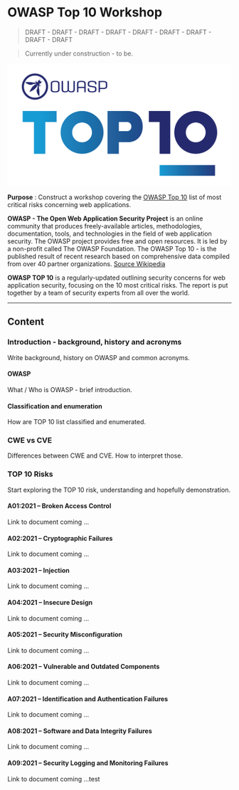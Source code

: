 # OWASP Top 10 Workshop

> DRAFT - DRAFT - DRAFT - DRAFT - DRAFT - DRAFT - DRAFT - DRAFT - DRAFT

> Currently under construction - to be.

![TOP10](./resources/images/top10logo.png)

**Purpose** : Construct a workshop covering the [OWASP Top 10](https://owasp.org/Top10/) 
list of most critical risks concerning web applications.

**OWASP - The Open Web Application Security Project** is an online community
that produces freely-available articles, methodologies, documentation, tools,
and technologies in the field of web application security. The OWASP project
provides free and open resources. It is led by a non-profit called The OWASP
Foundation. The OWASP Top 10 - is the published result of recent research
based on comprehensive data compiled from over 40 partner organizations.
[Source Wikipedia](https://en.wikipedia.org/wiki/OWASP)

**OWASP TOP 10** is a regularly-updated outlining security concerns for web
application security, focusing on the 10 most critical risks. The report is put
together by a team of security experts from all over the world.

---

## Content

### Introduction - background, history and acronyms

Write background, history on OWASP and common acronyms.

#### OWASP

What / Who is OWASP - brief introduction.

#### Classification and enumeration 

How are TOP 10 list classified and enumerated.

### CWE vs CVE

Differences between CWE and CVE. How to interpret those.

### TOP 10 Risks

Start exploring the TOP 10 risk, understanding and hopefully demonstration.

#### A01:2021 – Broken Access Control

Link to document coming ...

#### A02:2021 – Cryptographic Failures

Link to document coming ...

#### A03:2021 – Injection

Link to document coming ...

#### A04:2021 – Insecure Design

Link to document coming ...

#### A05:2021 – Security Misconfiguration

Link to document coming ...

#### A06:2021 – Vulnerable and Outdated Components

Link to document coming ...

#### A07:2021 – Identification and Authentication Failures

Link to document coming ...

#### A08:2021 – Software and Data Integrity Failures

Link to document coming ...

#### A09:2021 – Security Logging and Monitoring Failures

Link to document coming ...test
